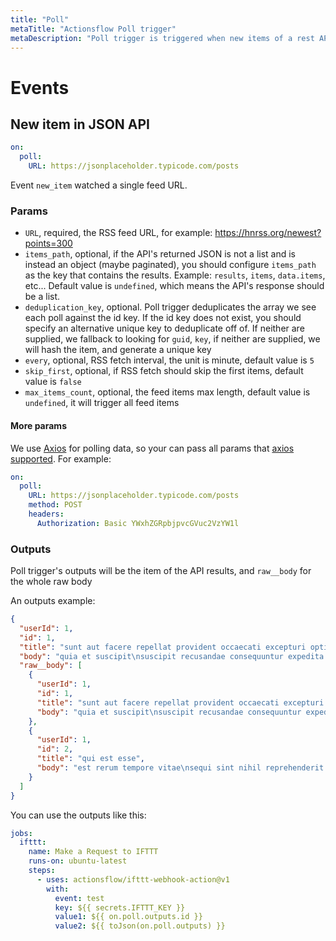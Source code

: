 ```yaml
---
title: "Poll"
metaTitle: "Actionsflow Poll trigger"
metaDescription: "Poll trigger is triggered when new items of a rest API are detected."
---
```


# Events

## New item in JSON API

```yaml
on:
  poll:
    URL: https://jsonplaceholder.typicode.com/posts
```

Event `new_item` watched a single feed URL.

### Params

- `URL`, required, the RSS feed URL, for example: <https://hnrss.org/newest?points=300>
- `items_path`, optional, if the API's returned JSON is not a list and is instead an object (maybe paginated), you should configure `items_path` as the key that contains the results. Example: `results`, `items`, `data.items`, etc... Default value is `undefined`, which means the API's response should be a list.
- `deduplication_key`, optional. Poll trigger deduplicates the array we see each poll against the id key. If the id key does not exist, you should specify an alternative unique key to deduplicate off of. If neither are supplied, we fallback to looking for `guid`, `key`, if neither are supplied, we will hash the item, and generate a unique key
- `every`, optional, RSS fetch interval, the unit is minute, default value is `5`
- `skip_first`, optional, if RSS fetch should skip the first items, default value is `false`
- `max_items_count`, optional, the feed items max length, default value is `undefined`, it will trigger all feed items

#### More params

We use [Axios](https://github.com/axios/axios) for polling data, so your can pass all params that [axios supported](https://github.com/axios/axios#request-config). For example:

```yaml
on:
  poll:
    URL: https://jsonplaceholder.typicode.com/posts
    method: POST
    headers:
      Authorization: Basic YWxhZGRpbjpvcGVuc2VzYW1l
```

### Outputs

Poll trigger's outputs will be the item of the API results, and `raw__body` for the whole raw body

An outputs example:

```json
{
  "userId": 1,
  "id": 1,
  "title": "sunt aut facere repellat provident occaecati excepturi optio reprehenderit",
  "body": "quia et suscipit\nsuscipit recusandae consequuntur expedita et cum\nreprehenderit molestiae ut ut quas totam\nnostrum rerum est autem sunt rem eveniet architecto",
  "raw__body": [
    {
      "userId": 1,
      "id": 1,
      "title": "sunt aut facere repellat provident occaecati excepturi optio reprehenderit",
      "body": "quia et suscipit\nsuscipit recusandae consequuntur expedita et cum\nreprehenderit molestiae ut ut quas totam\nnostrum rerum est autem sunt rem eveniet architecto"
    },
    {
      "userId": 1,
      "id": 2,
      "title": "qui est esse",
      "body": "est rerum tempore vitae\nsequi sint nihil reprehenderit dolor beatae ea dolores neque\nfugiat blanditiis voluptate porro vel nihil molestiae ut reiciendis\nqui aperiam non debitis possimus qui neque nisi nulla"
    }
  ]
}
```

You can use the outputs like this:

```yaml
jobs:
  ifttt:
    name: Make a Request to IFTTT
    runs-on: ubuntu-latest
    steps:
      - uses: actionsflow/ifttt-webhook-action@v1
        with:
          event: test
          key: ${{ secrets.IFTTT_KEY }}
          value1: ${{ on.poll.outputs.id }}
          value2: ${{ toJson(on.poll.outputs) }}
```
